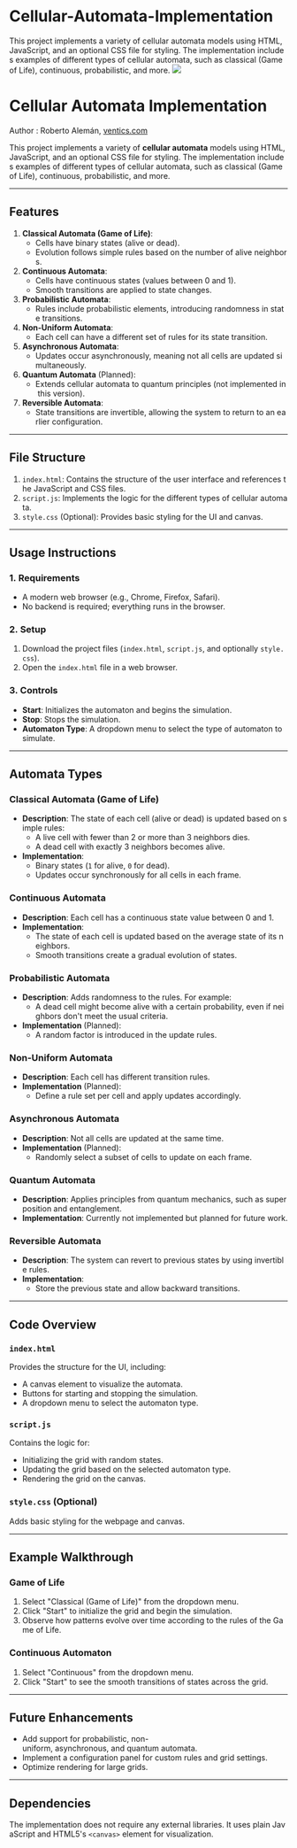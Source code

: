 # Cellular-Automata-Implementation
This project implements a variety of cellular automata models using HTML, JavaScript, and an optional CSS file for styling. The implementation includes examples of different types of cellular automata, such as classical (Game of Life), continuous, probabilistic, and more.
<img src="celullar_automata.jpg" />


<h1>Cellular Automata Implementation</h1>
Author : Roberto Alemán, <a href="https://ventics.com/">ventics.com</a>

This project implements a variety of <strong>cellular automata</strong> models using HTML, JavaScript, and an optional CSS file for styling. The implementation includes examples of different types of cellular automata, such as classical (Game of Life), continuous, probabilistic, and more.

<hr />

<h2>Features</h2>
<ol>
 	<li><strong>Classical Automata (Game of Life)</strong>:
<ul>
 	<li>Cells have binary states (alive or dead).</li>
 	<li>Evolution follows simple rules based on the number of alive neighbors.</li>
</ul>
</li>
 	<li><strong>Continuous Automata</strong>:
<ul>
 	<li>Cells have continuous states (values between 0 and 1).</li>
 	<li>Smooth transitions are applied to state changes.</li>
</ul>
</li>
 	<li><strong>Probabilistic Automata</strong>:
<ul>
 	<li>Rules include probabilistic elements, introducing randomness in state transitions.</li>
</ul>
</li>
 	<li><strong>Non-Uniform Automata</strong>:
<ul>
 	<li>Each cell can have a different set of rules for its state transition.</li>
</ul>
</li>
 	<li><strong>Asynchronous Automata</strong>:
<ul>
 	<li>Updates occur asynchronously, meaning not all cells are updated simultaneously.</li>
</ul>
</li>
 	<li><strong>Quantum Automata</strong> (Planned):
<ul>
 	<li>Extends cellular automata to quantum principles (not implemented in this version).</li>
</ul>
</li>
 	<li><strong>Reversible Automata</strong>:
<ul>
 	<li>State transitions are invertible, allowing the system to return to an earlier configuration.</li>
</ul>
</li>
</ol>

<hr />

<h2>File Structure</h2>
<ol>
 	<li><code>index.html</code>: Contains the structure of the user interface and references the JavaScript and CSS files.</li>
 	<li><code>script.js</code>: Implements the logic for the different types of cellular automata.</li>
 	<li><code>style.css</code> (Optional): Provides basic styling for the UI and canvas.</li>
</ol>

<hr />

<h2>Usage Instructions</h2>
<h3>1. Requirements</h3>
<ul>
 	<li>A modern web browser (e.g., Chrome, Firefox, Safari).</li>
 	<li>No backend is required; everything runs in the browser.</li>
</ul>
<h3>2. Setup</h3>
<ol>
 	<li>Download the project files (<code>index.html</code>, <code>script.js</code>, and optionally <code>style.css</code>).</li>
 	<li>Open the <code>index.html</code> file in a web browser.</li>
</ol>
<h3>3. Controls</h3>
<ul>
 	<li><strong>Start</strong>: Initializes the automaton and begins the simulation.</li>
 	<li><strong>Stop</strong>: Stops the simulation.</li>
 	<li><strong>Automaton Type</strong>: A dropdown menu to select the type of automaton to simulate.</li>
</ul>

<hr />

<h2>Automata Types</h2>
<h3>Classical Automata (Game of Life)</h3>
<ul>
 	<li><strong>Description</strong>: The state of each cell (alive or dead) is updated based on simple rules:
<ul>
 	<li>A live cell with fewer than 2 or more than 3 neighbors dies.</li>
 	<li>A dead cell with exactly 3 neighbors becomes alive.</li>
</ul>
</li>
 	<li><strong>Implementation</strong>:
<ul>
 	<li>Binary states (<code>1</code> for alive, <code>0</code> for dead).</li>
 	<li>Updates occur synchronously for all cells in each frame.</li>
</ul>
</li>
</ul>
<h3>Continuous Automata</h3>
<ul>
 	<li><strong>Description</strong>: Each cell has a continuous state value between 0 and 1.</li>
 	<li><strong>Implementation</strong>:
<ul>
 	<li>The state of each cell is updated based on the average state of its neighbors.</li>
 	<li>Smooth transitions create a gradual evolution of states.</li>
</ul>
</li>
</ul>
<h3>Probabilistic Automata</h3>
<ul>
 	<li><strong>Description</strong>: Adds randomness to the rules. For example:
<ul>
 	<li>A dead cell might become alive with a certain probability, even if neighbors don't meet the usual criteria.</li>
</ul>
</li>
 	<li><strong>Implementation</strong> (Planned):
<ul>
 	<li>A random factor is introduced in the update rules.</li>
</ul>
</li>
</ul>
<h3>Non-Uniform Automata</h3>
<ul>
 	<li><strong>Description</strong>: Each cell has different transition rules.</li>
 	<li><strong>Implementation</strong> (Planned):
<ul>
 	<li>Define a rule set per cell and apply updates accordingly.</li>
</ul>
</li>
</ul>
<h3>Asynchronous Automata</h3>
<ul>
 	<li><strong>Description</strong>: Not all cells are updated at the same time.</li>
 	<li><strong>Implementation</strong> (Planned):
<ul>
 	<li>Randomly select a subset of cells to update on each frame.</li>
</ul>
</li>
</ul>
<h3>Quantum Automata</h3>
<ul>
 	<li><strong>Description</strong>: Applies principles from quantum mechanics, such as superposition and entanglement.</li>
 	<li><strong>Implementation</strong>: Currently not implemented but planned for future work.</li>
</ul>
<h3>Reversible Automata</h3>
<ul>
 	<li><strong>Description</strong>: The system can revert to previous states by using invertible rules.</li>
 	<li><strong>Implementation</strong>:
<ul>
 	<li>Store the previous state and allow backward transitions.</li>
</ul>
</li>
</ul>

<hr />

<h2>Code Overview</h2>
<h3><code>index.html</code></h3>
Provides the structure for the UI, including:
<ul>
 	<li>A canvas element to visualize the automata.</li>
 	<li>Buttons for starting and stopping the simulation.</li>
 	<li>A dropdown menu to select the automaton type.</li>
</ul>
<h3><code>script.js</code></h3>
Contains the logic for:
<ul>
 	<li>Initializing the grid with random states.</li>
 	<li>Updating the grid based on the selected automaton type.</li>
 	<li>Rendering the grid on the canvas.</li>
</ul>
<h3><code>style.css</code> (Optional)</h3>
Adds basic styling for the webpage and canvas.

<hr />

<h2>Example Walkthrough</h2>
<h3>Game of Life</h3>
<ol>
 	<li>Select "Classical (Game of Life)" from the dropdown menu.</li>
 	<li>Click "Start" to initialize the grid and begin the simulation.</li>
 	<li>Observe how patterns evolve over time according to the rules of the Game of Life.</li>
</ol>
<h3>Continuous Automaton</h3>
<ol>
 	<li>Select "Continuous" from the dropdown menu.</li>
 	<li>Click "Start" to see the smooth transitions of states across the grid.</li>
</ol>

<hr />

<h2>Future Enhancements</h2>
<ul>
 	<li>Add support for probabilistic, non-uniform, asynchronous, and quantum automata.</li>
 	<li>Implement a configuration panel for custom rules and grid settings.</li>
 	<li>Optimize rendering for large grids.</li>
</ul>

<hr />

<h2>Dependencies</h2>
The implementation does not require any external libraries. It uses plain JavaScript and HTML5's <code>&lt;canvas&gt;</code> element for visualization.

